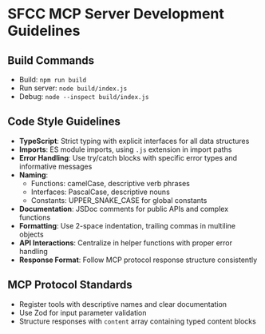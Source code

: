 # SFCC MCP Server Development Guidelines

## Build Commands
- Build: `npm run build`
- Run server: `node build/index.js`
- Debug: `node --inspect build/index.js`

## Code Style Guidelines
- **TypeScript**: Strict typing with explicit interfaces for all data structures
- **Imports**: ES module imports, using `.js` extension in import paths
- **Error Handling**: Use try/catch blocks with specific error types and informative messages
- **Naming**: 
  - Functions: camelCase, descriptive verb phrases
  - Interfaces: PascalCase, descriptive nouns
  - Constants: UPPER_SNAKE_CASE for global constants
- **Documentation**: JSDoc comments for public APIs and complex functions
- **Formatting**: Use 2-space indentation, trailing commas in multiline objects
- **API Interactions**: Centralize in helper functions with proper error handling
- **Response Format**: Follow MCP protocol response structure consistently

## MCP Protocol Standards
- Register tools with descriptive names and clear documentation
- Use Zod for input parameter validation
- Structure responses with `content` array containing typed content blocks